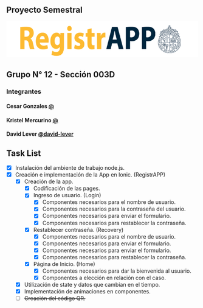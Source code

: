 ## Proyecto Semestral

<p align="center">
  <img src="https://github.com/david-lever/RegistrAPP/blob/main/src/assets/logos/LOGO_FINAL.png"/>
</p>

## **Grupo N° 12 - Sección 003D**
### Integrantes 

#### Cesar Gonzales [@](https://github.com/)
#### Kristel Mercurino [@](https://github.com/)
#### David Lever [@david-lever](https://github.com/david-lever)

## Task List

- [x] Instalación del ambiente de trabajo node.js.
- [x] Creación e implementación de la App en Ionic. (RegistrAPP)
  - [x] Creación de la app.
    - [x] Codificación de las pages.
    - [x] Ingreso de usuario. (Login)
	    - [x] Componentes necesarios para el nombre de usuario.
	    - [x] Componentes necesarios para la contraseña del usuario.
	    - [x] Componentes necesarios para enviar el formulario.
	    - [x] Componentes necesarios para restablecer la contraseña.
    - [x] Restablecer contraseña. (Recovery)
	    - [x] Componentes necesarios para el nombre de usuario.
	    - [x] Componentes necesarios para enviar el formulario.
	    - [x] Componentes necesarios para enviar el formulario.
	    - [x] Componentes necesarios para restablecer la contraseña.
    - [x] Página de Inicio. (Home)
	    - [x] Componentes necesarios para dar la bienvenida al usuario.
	    - [x] Componentes a elección en relación con el caso.
  - [x] Utilización de state y datos que cambian en el tiempo.
  - [x] Implementación de animaciones en componentes.
  - [ ] <del>Creación del código QR.</del>
